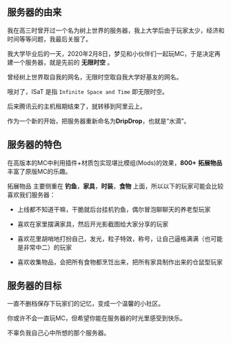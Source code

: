 ## 服务器的由来
我在高三时曾开过一个名为树上世界的服务器，我上大学后由于玩家太少，经济和时间等等问题，我最后关服了。

我大学毕业后的一天，2020年2月8日，梦见和小伙伴们一起玩MC，于是决定再建一个服务器，就是先前的 **无限时空** 。

曾经树上世界取自我的网名，无限时空取自我大学好基友的网名。

哦对了，ISaT 是指 `Infinite Space and Time` 即无限时空。

后来腾讯云的主机租期结束了，就转移到阿里云上。

作为一个新的开始，把服务器重新命名为**DripDrop**，也就是“水滴”。
## 服务器的特色
在高版本的MC中利用插件+材质包实现堪比模组(Mods)的效果，**800+**  **拓展物品** 丰富了原版MC的乐趣。

拓展物品 主要侧重在 **钓鱼**，**家具**，**时装**，**食物** 上面，所以以下的玩家可能会比较喜欢我们服务器：

+ 上线都不知道干嘛，干脆就后台挂机钓鱼，偶尔冒泡聊聊天的养老型玩家

+ 喜欢在家里摆满家具，然后开光影截图给大家分享的玩家

+ 喜欢花里胡哨地打扮自己，发光，粒子特效，称号，让自己逼格满满（也可能是非常中二）的玩家

+ 喜欢收集物品，会把所有食物都烹饪出来，把所有家具制作出来的仓鼠型玩家

## 服务器的目标
一直不删档保存下玩家们的记忆，变成一个温馨的小社区。

你或许不会一直玩MC，但希望你能在服务器的时光里感受到快乐。

不辜负我自己心中所想的那个服务器。



